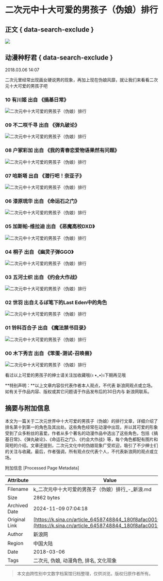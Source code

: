# 二次元中十大可爱的男孩子（伪娘）排行

## 正文 { data-search-exclude }


![](https://n.sinaimg.cn/sinacn02/360/w180h180/20181003/91e7-hkrzvkv5670889.jpg)

## 动漫种籽君 { data-search-exclude }

2018.03.06 14:07

二次元里经常出现画女硬说男的现象，再加上现在伪娘风靡，就让我们来看看二次元十大可爱的男孩子吧

### 10 有川姬  出自 《搞基日常》

![二次元中十大可爱的男孩子（伪娘）排行](http://k.sinaimg.cn/n/sinacn/w640h672/20180306/0f84-fxipenn6633761.jpg/w700d1q75cms.jpg)

### 09 不二咲千寻  出自 《弹丸破论》

![二次元中十大可爱的男孩子（伪娘）排行](http://k.sinaimg.cn/n/sinacn/w640h879/20180306/2e1e-fxipenn6633949.jpg/w700d1q75cms.jpg)

### 08 户冢彩加  出自 《我的青春恋爱物语果然有问题》

![二次元中十大可爱的男孩子（伪娘）排行](http://k.sinaimg.cn/n/sinacn/w589h325/20180306/5d46-fxipenn6634056.jpg/w700d1q75cms.jpg)

### 07 哈斯塔  出自 《潜行吧！奈亚子》

![二次元中十大可爱的男孩子（伪娘）排行](http://k.sinaimg.cn/n/sinacn/w640h755/20180306/4970-fxipenn6634160.jpg/w700d1q75cms.jpg)

### 06 漆原琉华  出自 《命运石之门》

![二次元中十大可爱的男孩子（伪娘）排行](http://k.sinaimg.cn/n/sinacn/w580h723/20180306/b702-fxipenn6634293.jpg/w700d1q75cms.jpg)

### 05 加斯帕-维拉迪  出自 《恶魔高校DXD》

![二次元中十大可爱的男孩子（伪娘）排行](http://k.sinaimg.cn/n/sinacn/w270h668/20180306/2525-fxipenn6634373.jpg/w700d1q75cms.jpg)

### 04 桐子  出自 《幽灵子弹GGO》

![二次元中十大可爱的男孩子（伪娘）排行](http://k.sinaimg.cn/n/sinacn/w640h857/20180306/b1e3-fxipenn6634463.jpg/w700d1q75cms.jpg)

### 03 五河士织  出自 《约会大作战》

![二次元中十大可爱的男孩子（伪娘）排行](http://k.sinaimg.cn/n/sinacn/w580h773/20180306/4751-fxipenn6634588.jpg/w700d1q75cms.jpg)

### 02 世羽  出自**えるぼ**笔下的**Last Eden**中的角色

![二次元中十大可爱的男孩子（伪娘）排行](http://k.sinaimg.cn/n/sinacn/w550h776/20180306/0789-fxipenn6634693.jpg/w700d1q75cms.jpg)

### 01 铃科百合子  出自 《魔法禁书目录》

![二次元中十大可爱的男孩子（伪娘）排行](http://k.sinaimg.cn/n/sinacn/w580h535/20180306/81d3-fxipenn6634755.jpg/w700d1q75cms.jpg)

### 00 木下秀吉  出自 《笨蛋-测试-召唤兽》

![二次元中十大可爱的男孩子（伪娘）排行](http://k.sinaimg.cn/n/sinacn/w640h336/20180306/2b29-fxipenn6634824.jpg/w700d1q75cms.jpg)

看过以上可爱的男孩子的绅士请关注加收藏哦(ง •\_•)ง下期再见哦

**特别声明：**以上文章内容仅代表作者本人观点，不代表 新浪网观点或立场。如有关于作品内容、版权或其它问题请于作品发布后的30日内与 新浪网联系。

## 摘要与附加信息

<!-- tcd_abstract -->
本文为一篇关于二次元世界中十大可爱的男孩子（伪娘）的排行文章，详细介绍了排名第十到第一的角色及其出处。这些角色经常在动漫中出现，并以其可爱的形象受到了众多粉丝的喜爱。作者从多个著名的动漫作品中选出了这些角色，包括《搞基日常》、《弹丸破论》、《命运石之门》、《约会大作战》等，每个角色都配有图片和简短的介绍。文章还提到，二次元文化中的伪娘现象广受欢迎，吸引了不少绅士们的关注与收藏。最后，作者强调，所有观点仅代表个人，不代表新浪网的观点或立场。
<!-- tcd_abstract_end -->

附加信息 [Processed Page Metadata]

| Attribute       | Value                                  |
|-----------------|----------------------------------------|
| Filename        | k_二次元中十大可爱的男孩子（伪娘）排行_-_新浪.md                             |
| Size            | 2862 bytes                           |
| Archived Date   | 2024-11-09 07:04:18                             |
| Original Link   | [https://k.sina.cn/article_6458748844_180f8afac001004brt.html](https://k.sina.cn/article_6458748844_180f8afac001004brt.html)                       |
| Author          | 新浪网                               |
| Region          | 中国大陆                               |
| Date            | 2018-03-06                                 |
| Tags            | 二次元, 伪娘, 动漫角色, 排名, 文化现象                                 |
>
> 本文由跨性别中文数字档案馆归档整理，仅供浏览。版权归原作者所有。
>